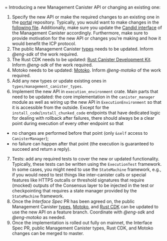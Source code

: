 = Introducing a new Management Canister API or changing an existing one:

1. Specify the new API or make the required changes to an existing one in the [portal](https://github.com/dfinity/portal) repository. Typically, you would want to make changes in the [following file](https://github.com/dfinity/portal/blob/master/docs/references/ic-interface-spec.md). Additionally, make sure you update the [Candid interface](https://github.com/dfinity/portal/blob/master/docs/references/_attachments/ic.did) of the Management Canister accordingly. Furthermore, make sure to provide motivation for the new API or changes you're making and how it would benefit the ICP protocol.
2. The public Management Canister [types](https://crates.io/crates/ic-management-canister-types) needs to be updated. Inform *@eng-sdk* of the work required.
3. The Rust CDK needs to be updated: [Rust Canister Development Kit](https://github.com/dfinity/cdk-rs). Inform *@eng-sdk* of the work required.
4. Motoko needs to be updated: [Motoko](https://github.com/dfinity/motoko). Inform *@eng-motoko* of the work required.
5. Add any new types or update existing ones in `types/management_canister_types`.
6. Implement the new API in `execution_environment` crate. Main parts that need to be updated: the core implementation in the `canister_manager` module as well as wiring up the new API in `ExecutionEnvironment` so that it is accessible from the outside.
Except for the `install_code`/`install_chunked_code` endpoints that have dedicated logic for dealing with rollback after failures, there should always be a clear point during execution of every other endpoint so that
  - no changes are performed before that point (only `&self` access to `CanisterManager`);
  - no failure can happen after that point (the execution is guaranteed to succeed and return a reply).
7. Tests: add any required tests to cover the new or updated functionality. Typically, these tests can be written using the `ExecutionTest` framework. In some cases, you might need to use the `StateMachine` framework, e.g., if you would need to test things like inter-canister calls or special features like HTTPS outcalls or threshold signatures that require (mocked) outputs of the Consensus layer to be injected in the test or checkpointing that requires a state manager provided by the `StateMachine` framework.
8. Once the *Interface Spec* PR has been agreed on, the public Management Canister [types](https://crates.io/crates/ic-management-canister-types), [Motoko](https://github.com/dfinity/motoko), and [Rust CDK](https://github.com/dfinity/cdk-rs) can be updated to use the new API on a feature branch. Coordinate with *@eng-sdk* and *@eng-motoko* as needed.
9. Once the implementation is rolled out fully on mainnet, the Interface Spec PR, public Management Canister types, Rust CDK, and Motoko changes can be merged to master.
